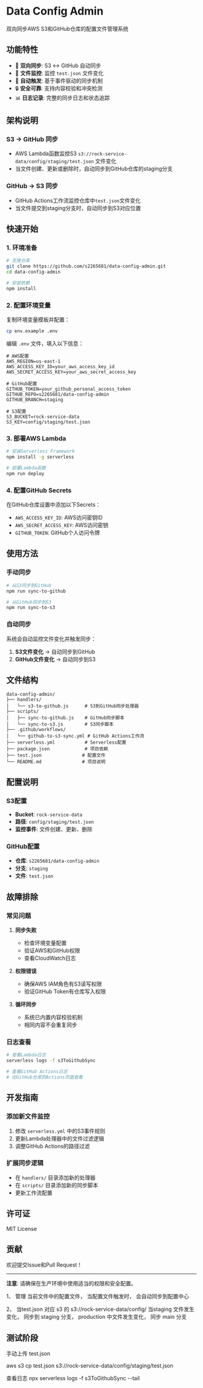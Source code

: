 # Data Config Admin

双向同步AWS S3和GitHub仓库的配置文件管理系统

## 功能特性

- 🔄 **双向同步**: S3 ↔ GitHub 自动同步
- 📁 **文件监控**: 监控 `test.json` 文件变化
- 🚀 **自动触发**: 基于事件驱动的同步机制
- 🔒 **安全可靠**: 支持内容校验和冲突检测
- 📊 **日志记录**: 完整的同步日志和状态追踪

## 架构说明

### S3 → GitHub 同步
- AWS Lambda函数监控S3 `s3://rock-service-data/config/staging/test.json` 文件变化
- 当文件创建、更新或删除时，自动同步到GitHub仓库的staging分支

### GitHub → S3 同步  
- GitHub Actions工作流监控仓库中`test.json`文件变化
- 当文件提交到staging分支时，自动同步到S3对应位置

## 快速开始

### 1. 环境准备

```bash
# 克隆仓库
git clone https://github.com/s2265681/data-config-admin.git
cd data-config-admin

# 安装依赖
npm install
```

### 2. 配置环境变量

复制环境变量模板并配置：

```bash
cp env.example .env
```

编辑 `.env` 文件，填入以下信息：

```env
# AWS配置
AWS_REGION=us-east-1
AWS_ACCESS_KEY_ID=your_aws_access_key_id
AWS_SECRET_ACCESS_KEY=your_aws_secret_access_key

# GitHub配置  
GITHUB_TOKEN=your_github_personal_access_token
GITHUB_REPO=s2265681/data-config-admin
GITHUB_BRANCH=staging

# S3配置
S3_BUCKET=rock-service-data
S3_KEY=config/staging/test.json
```

### 3. 部署AWS Lambda

```bash
# 安装Serverless Framework
npm install -g serverless

# 部署Lambda函数
npm run deploy
```

### 4. 配置GitHub Secrets

在GitHub仓库设置中添加以下Secrets：

- `AWS_ACCESS_KEY_ID`: AWS访问密钥ID
- `AWS_SECRET_ACCESS_KEY`: AWS访问密钥
- `GITHUB_TOKEN`: GitHub个人访问令牌

## 使用方法

### 手动同步

```bash
# 从S3同步到GitHub
npm run sync-to-github

# 从GitHub同步到S3  
npm run sync-to-s3
```

### 自动同步

系统会自动监控文件变化并触发同步：

1. **S3文件变化** → 自动同步到GitHub
2. **GitHub文件变化** → 自动同步到S3

## 文件结构

```
data-config-admin/
├── handlers/
│   └── s3-to-github.js      # S3到GitHub同步处理器
├── scripts/
│   ├── sync-to-github.js    # GitHub同步脚本
│   └── sync-to-s3.js        # S3同步脚本
├── .github/workflows/
│   └── github-to-s3-sync.yml # GitHub Actions工作流
├── serverless.yml           # Serverless配置
├── package.json             # 项目依赖
├── test.json               # 配置文件
└── README.md               # 项目说明
```

## 配置说明

### S3配置
- **Bucket**: `rock-service-data`
- **路径**: `config/staging/test.json`
- **监控事件**: 文件创建、更新、删除

### GitHub配置
- **仓库**: `s2265681/data-config-admin`
- **分支**: `staging`
- **文件**: `test.json`

## 故障排除

### 常见问题

1. **同步失败**
   - 检查环境变量配置
   - 验证AWS和GitHub权限
   - 查看CloudWatch日志

2. **权限错误**
   - 确保AWS IAM角色有S3读写权限
   - 验证GitHub Token有仓库写入权限

3. **循环同步**
   - 系统已内置内容校验机制
   - 相同内容不会重复同步

### 日志查看

```bash
# 查看Lambda日志
serverless logs -f s3ToGithubSync

# 查看GitHub Actions日志
# 在GitHub仓库的Actions页面查看
```

## 开发指南

### 添加新文件监控

1. 修改 `serverless.yml` 中的S3事件规则
2. 更新Lambda处理器中的文件过滤逻辑
3. 调整GitHub Actions的路径过滤

### 扩展同步逻辑

- 在 `handlers/` 目录添加新的处理器
- 在 `scripts/` 目录添加新的同步脚本
- 更新工作流配置

## 许可证

MIT License

## 贡献

欢迎提交Issue和Pull Request！

---

**注意**: 请确保在生产环境中使用适当的权限和安全配置。




1、 管理 当前文件中的配置文件， 当配置文件触发时， 会自动同步到配置中心



2、 当test.json 对应 s3 的 s3://rock-service-data/config/  当staging 文件发生变化， 同步到 staging 分支， production 中文件发生变化， 同步 main 分支


## 测试阶段
手动上传 test.json

aws s3 cp test.json s3://rock-service-data/config/staging/test.json

查看日志
npx serverless logs -f s3ToGithubSync --tail
